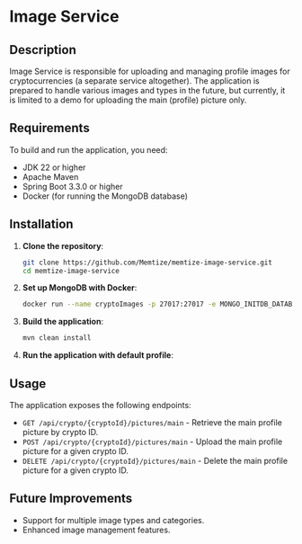 # Image Service

## Description

Image Service is responsible for uploading and managing profile images for cryptocurrencies (a separate service altogether). The application is prepared to handle various images and types in the future, but currently, it is limited to a demo for uploading the main (profile) picture only.

## Requirements

To build and run the application, you need:

- JDK 22 or higher
- Apache Maven
- Spring Boot 3.3.0 or higher
- Docker (for running the MongoDB database)

## Installation

1. **Clone the repository**:
    ```bash
    git clone https://github.com/Memtize/memtize-image-service.git
    cd memtize-image-service
    ```

2. **Set up MongoDB with Docker**:
    ```bash
    docker run --name cryptoImages -p 27017:27017 -e MONGO_INITDB_DATABASE=cryptoImages -v mongo-data:/data/cryptoImages -d mongo
    ```

3. **Build the application**:
    ```bash
    mvn clean install
    ```

4. **Run the application with default profile**:


## Usage

The application exposes the following endpoints:

- `GET /api/crypto/{cryptoId}/pictures/main` - Retrieve the main profile picture by crypto ID.
- `POST /api/crypto/{cryptoId}/pictures/main` - Upload the main profile picture for a given crypto ID.
- `DELETE /api/crypto/{cryptoId}/pictures/main` - Delete the main profile picture for a given crypto ID.

## Future Improvements

- Support for multiple image types and categories.
- Enhanced image management features.
